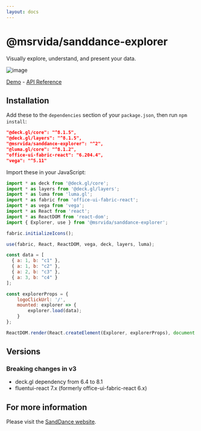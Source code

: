 ```yaml
---
layout: docs
---
```


# @msrvida/sanddance-explorer

Visually explore, understand, and present your data.

![image](https://user-images.githubusercontent.com/11507384/72197128-a99cdd80-33d2-11ea-9b49-5d470db0abc1.png)


[Demo](/app) - [API Reference](/docs/sanddance-explorer/v2/api)

## Installation

Add these to the `dependencies` section of your `package.json`, then run `npm install`:

```json
"@deck.gl/core": "^8.1.5",
"@deck.gl/layers": "^8.1.5",
"@msrvida/sanddance-explorer": "^2",
"@luma.gl/core": "^8.1.2",
"office-ui-fabric-react": "6.204.4",
"vega": "^5.11"
```

Import these in your JavaScript:

```js
import * as deck from '@deck.gl/core';
import * as layers from '@deck.gl/layers';
import * as luma from 'luma.gl';
import * as fabric from 'office-ui-fabric-react';
import * as vega from 'vega';
import * as React from 'react';
import * as ReactDOM from 'react-dom';
import { Explorer, use } from '@msrvida/sanddance-explorer';

fabric.initializeIcons();

use(fabric, React, ReactDOM, vega, deck, layers, luma);

const data = [
  { a: 1, b: "c1" },
  { a: 1, b: "c2" },
  { a: 2, b: "c3" },
  { a: 3, b: "c4" }
];

const explorerProps = {
    logoClickUrl: '/',
    mounted: explorer => {
        explorer.load(data);
    }
};

ReactDOM.render(React.createElement(Explorer, explorerProps), document.getElementById('app'));
```

## Versions

### Breaking changes in v3

* deck.gl dependency from 6.4 to 8.1
* fluentui-react 7.x (formerly office-ui-fabric-react 6.x)

## For more information
Please visit the [SandDance website](/).
